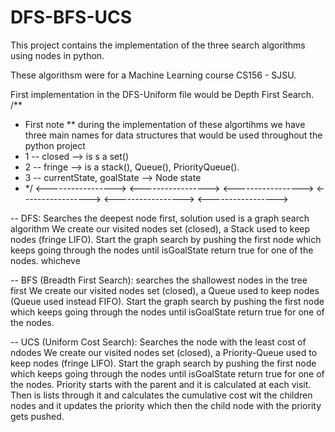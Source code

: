 # DFS-BFS-UCS
This project contains the implementation of the three search algorithms using nodes in python.

These algorithsm were for a Machine Learning course CS156 - SJSU. 

First implementation in the DFS-Uniform file would be Depth First Search.
/** 
* First note ** during the implementation of these algortihms we have three main names for data structures that would be used throughout the python project
*   1 -- closed --> is s a set()
*   2 -- fringe --> is a stack(), Queue(), PriorityQueue().
*   3 -- currentState, goalState --> Node state
* */
<----------------->     <----------------->       <----------------->         <----------------->       <----------------->     <----------------->

-- DFS: Searches the deepest node first, solution used is a graph search algorithm
We create our visited nodes set (closed), a Stack used to keep nodes (fringe LIFO).
Start the graph search by pushing the first node which keeps going through the nodes until isGoalState return true for one of the nodes.
whicheve

-- BFS (Breadth First Search): searches the shallowest nodes in the tree first
We create our visited nodes set (closed), a Queue used to keep nodes (Queue used instead FIFO).
Start the graph search by pushing the first node which keeps going through the nodes until isGoalState return true for one of the nodes.

-- UCS (Uniform Cost Search): Searches the node with the least cost of ndodes
We create our visited nodes set (closed), a Priority-Queue used to keep nodes (fringe LIFO).
Start the graph search by pushing the first node which keeps going through the nodes until isGoalState return true for one of the nodes.
Priority starts with the parent and it is calculated at each visit. Then is lists through it and calculates the cumulative cost wit
the children nodes and it updates the priority which then the child node with the priority gets pushed.

